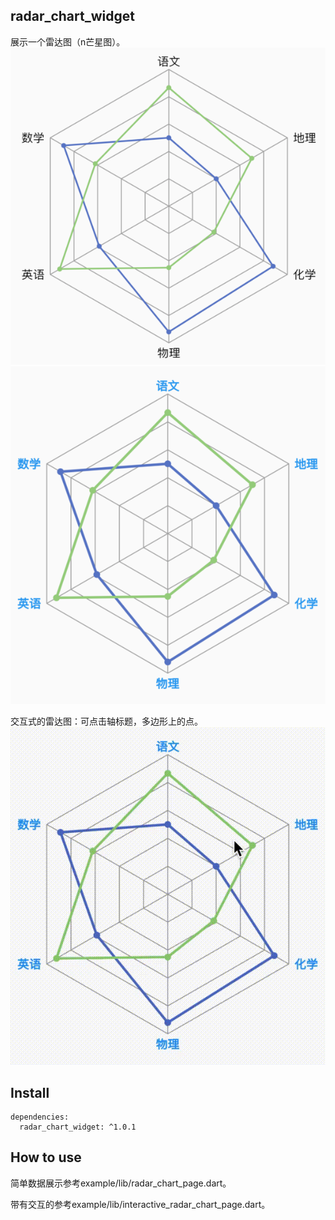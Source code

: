 <!--
This README describes the package. If you publish this package to pub.dev,
this README's contents appear on the landing page for your package.

For information about how to write a good package README, see the guide for
[writing package pages](https://dart.dev/guides/libraries/writing-package-pages).

For general information about developing packages, see the Dart guide for
[creating packages](https://dart.dev/guides/libraries/create-library-packages)
and the Flutter guide for
[developing packages and plugins](https://flutter.dev/developing-packages).
-->

## radar_chart_widget

展示一个雷达图（n芒星图）。
![六芒星](pictures/dataShow.png)
![六芒星](pictures/colorful.png)

交互式的雷达图：可点击轴标题，多边形上的点。
![六芒星](pictures/interactive.gif)

## Install
```
dependencies:
  radar_chart_widget: ^1.0.1
```
## How to use
简单数据展示参考example/lib/radar_chart_page.dart。

带有交互的参考example/lib/interactive_radar_chart_page.dart。



